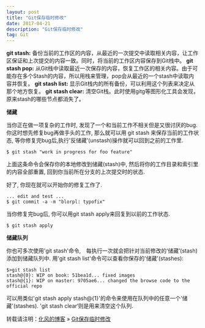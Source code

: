 ```yaml
---
layout: post
title: "Git保存临时修改"
date: 2017-04-21
description: "Git保存临时修改"
tag: Git
---
```

﻿**git stash:** 备份当前的工作区的内容，从最近的一次提交中读取相关内容，让工作区保证和上次提交的内容一致。同时，将当前的工作区内容保存到Git栈中。
**git stash pop:** 从Git栈中读取最近一次保存的内容，恢复工作区的相关内容。由于可能存在多个Stash的内容，所以用栈来管理，pop会从最近的一个stash中读取内容并恢复。
**git stash list:** 显示Git栈内的所有备份，可以利用这个列表来决定从那个地方恢复。
**git stash clear:** 清空Git栈。此时使用gitg等图形化工具会发现，原来stash的哪些节点都消失了。

**储藏**

当你正在做一项复杂的工作时, 发现了一个和当前工作不相关但是又很讨厌的bug. 你这时想先修复bug再做手头的工作, 那么就可以用 git stash 来保存当前的工作状态, 等你修复完bug后,执行'反储藏'(unstash)操作就可以回到之前的工作里.

```
$ git stash "work in progress for foo feature"
```

上面这条命令会保存你的本地修改到储藏(stash)中, 然后将你的工作目录和索引里的内容全部重置, 回到你当前所在分支的上次提交时的状态.

好了, 你现在就可以开始你的修复工作了.

```
... edit and test ...
$ git commit -a -m "blorpl: typofix"
```

当你修复完bug后, 你可以用git stash apply来回复到以前的工作状态.

```
$ git stash apply
```

**储藏队列**

你也可多次使用'git stash'命令,　每执行一次就会把针对当前修改的‘储藏’(stash)添加到储藏队列中. 用'git stash list'命令可以查看你保存的'储藏'(stashes):

```
$>git stash list
stash@{0}: WIP on book: 51bea1d... fixed images
stash@{1}: WIP on master: 9705ae6... changed the browse code to the official repo
```

可以用类似'git stash apply stash@{1}'的命令来使用在队列中的任意一个'储藏'(stashes). 'git stash clear‘则是用来清空这个队列.

转载请注明：[化风的博客](http://xinchanghao.github.io) » [Git保存临时修改](/2017/04/Git保存临时修改/)  
